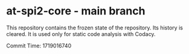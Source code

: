 # at-spi2-core - main branch

This repository contains the frozen state of the repository.
Its history is cleared. It is used only for static code
analysis with Codacy.

Commit Time: 1719016740